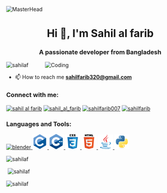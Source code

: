 ![MasterHead](https://i.pinimg.com/originals/4a/fc/9b/4afc9b072b54a7e23b750bccf5d941cc.gif)
<h1 align="center">Hi 👋, I'm Sahil al farib</h1>
<h3 align="center">A passionate developer from Bangladesh</h3>
<img align="right" alt="Coding" width="400" src="https://i.pinimg.com/originals/c2/34/ba/c234babb3445ee509569b656ada08cef.gif">

<p align="left"> <img src="https://komarev.com/ghpvc/?username=sahilaf&label=Profile%20views&color=0e75b6&style=flat" alt="sahilaf" /> </p>

- 📫 How to reach me **sahilfarib320@gmail.com**

<h3 align="left">Connect with me:</h3>
<p align="left">
<a href="https://fb.com/sahil al farib" target="blank"><img align="center" src="https://raw.githubusercontent.com/rahuldkjain/github-profile-readme-generator/master/src/images/icons/Social/facebook.svg" alt="sahil al farib" height="30" width="40" /></a>
<a href="https://instagram.com/sahil_al_farib" target="blank"><img align="center" src="https://raw.githubusercontent.com/rahuldkjain/github-profile-readme-generator/master/src/images/icons/Social/instagram.svg" alt="sahil_al_farib" height="30" width="40" /></a>
<a href="https://codeforces.com/profile/sahilfarib007" target="blank"><img align="center" src="https://raw.githubusercontent.com/rahuldkjain/github-profile-readme-generator/master/src/images/icons/Social/codeforces.svg" alt="sahilfarib007" height="30" width="40" /></a>
<a href="https://www.leetcode.com/sahilfarib" target="blank"><img align="center" src="https://raw.githubusercontent.com/rahuldkjain/github-profile-readme-generator/master/src/images/icons/Social/leet-code.svg" alt="sahilfarib" height="30" width="40" /></a>
</p>

<h3 align="left">Languages and Tools:</h3>
<p align="left"> <a href="https://www.blender.org/" target="_blank" rel="noreferrer"> <img src="https://download.blender.org/branding/community/blender_community_badge_white.svg" alt="blender" width="40" height="40"/> </a> <a href="https://www.cprogramming.com/" target="_blank" rel="noreferrer"> <img src="https://raw.githubusercontent.com/devicons/devicon/master/icons/c/c-original.svg" alt="c" width="40" height="40"/> </a> <a href="https://www.w3schools.com/cpp/" target="_blank" rel="noreferrer"> <img src="https://raw.githubusercontent.com/devicons/devicon/master/icons/cplusplus/cplusplus-original.svg" alt="cplusplus" width="40" height="40"/> </a> <a href="https://www.w3schools.com/css/" target="_blank" rel="noreferrer"> <img src="https://raw.githubusercontent.com/devicons/devicon/master/icons/css3/css3-original-wordmark.svg" alt="css3" width="40" height="40"/> </a> <a href="https://www.w3.org/html/" target="_blank" rel="noreferrer"> <img src="https://raw.githubusercontent.com/devicons/devicon/master/icons/html5/html5-original-wordmark.svg" alt="html5" width="40" height="40"/> </a> <a href="https://www.java.com" target="_blank" rel="noreferrer"> <img src="https://raw.githubusercontent.com/devicons/devicon/master/icons/java/java-original.svg" alt="java" width="40" height="40"/> </a> <a href="https://www.python.org" target="_blank" rel="noreferrer"> <img src="https://raw.githubusercontent.com/devicons/devicon/master/icons/python/python-original.svg" alt="python" width="40" height="40"/> </a> </p>

<p><img align="center" src="https://github-readme-stats.vercel.app/api/top-langs?username=sahilaf&show_icons=true&locale=en&layout=compact" alt="sahilaf" /></p>

<p>&nbsp;<img align="center" src="https://github-readme-stats.vercel.app/api?username=sahilaf&show_icons=true&locale=en" alt="sahilaf" /></p>

<p><img align="center" src="https://github-readme-streak-stats.herokuapp.com/?user=sahilaf&" alt="sahilaf" /></p>
